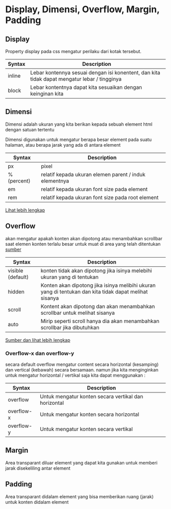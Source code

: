 # Display, Dimensi, Overflow, Margin, Padding


## Display

Property display pada css mengatur perilaku dari kotak tersebut.

| Syntax | Description                                                                                  |
| ------ | -------------------------------------------------------------------------------------------- |
| inline | Lebar kontennya sesuai dengan isi konentent, dan kita tidak dapat mengatur lebar / tingginya |
| block  | Lebar kontentnya dapat kita sesuaikan dengan keinginan kita                                  |


## Dimensi

Dimensi adalah ukuran yang kita berikan kepada sebuah element html dengan satuan tertentu

Dimensi digunakan untuk mengatur berapa besar element pada suatu halaman, atau berapa jarak yang ada di antara element

| Syntax       | Description                                            |
| ------------ | ------------------------------------------------------ |
| px           | pixel                                                  |
| %  (percent) | relatif kepada ukuran elemen parent / induk elementnya |
| em           | relatif kepada ukuran font size pada element           |
| rem          | relatif kepada ukuran font size pada root element      |

[Lihat lebih lengkap](https://www.w3schools.com/cssref/css_units.asp)


## Overflow

akan mengatur apakah konten akan dipotong atau menambahkan scrollbar saat elemen konten terlalu besar untuk muat di area yang telah ditentukan
[sumber](https://dosenit.com/css/overflow-di-css#:~:text=Overflow%20pada%20CSS-,CSS%20Overflow,di%20area%20yang%20telah%20ditentukan.)


| Syntax            | Description                                                                                             |
| ----------------- | ------------------------------------------------------------------------------------------------------- |
| visible (default) | konten tidak akan dipotong jika isinya melebihi ukuran yang di tentukan                                 |
| hidden            | Konten akan dipotong jika isinya melibihi ukuran yang di tentukan  dan kita tidak dapat melihat sisanya |
| scroll            | Kontent akan dipotong dan akan menambahkan scrollbar untuk melihat sisanya                              |
| auto              | Mirip seperti scroll hanya dia akan menambahkan scrollbar jika dibutuhkan                               |

[Sumber dan lihat lebih lengkap](https://www.w3schools.com/css/css_overflow.asp)


### Overflow-x dan overflow-y

secara default overflow mengatur content secara horizontal (kesamping) dan vertical (kebawah) secara bersamaan.
namun jika kita menginginkan untuk mengatur horizontal / vertikal saja kita dapat menggunakan :

| Syntax     | Description                                          |
| ---------- | ---------------------------------------------------- |
| overflow   | Untuk mengatur konten secara vertikal dan horizontal |
| overflow-x | Untuk mengatur konten secara horizontal              |
| overflow-y | Untuk mengatur konten secara vertikal                |

## Margin

Area transparant diluar element yang dapat kita gunakan untuk memberi jarak disekeliling antar element

## Padding

Area transparant didalam element yang bisa memberikan ruang (jarak) untuk konten didalam element